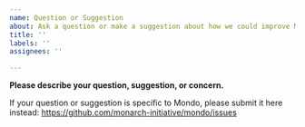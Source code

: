 ```yaml
---
name: Question or Suggestion
about: Ask a question or make a suggestion about how we could improve Monarch
title: ''
labels: ''
assignees: ''

---
```


**Please describe your question, suggestion, or concern.**

If your question or suggestion is specific to Mondo, please submit it here instead: https://github.com/monarch-initiative/mondo/issues

